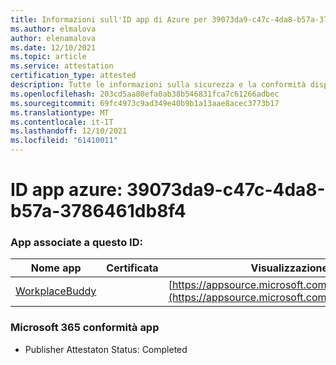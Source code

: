 ```yaml
---
title: Informazioni sull'ID app di Azure per 39073da9-c47c-4da8-b57a-3786461db8f4
ms.author: elmalova
author: elenamalova
ms.date: 12/10/2021
ms.topic: article
ms.service: attestation
certification_type: attested
description: Tutte le informazioni sulla sicurezza e la conformità disponibili per 39073da9-c47c-4da8-b57a-3786461db8f4.
ms.openlocfilehash: 203cd5aa80efa0ab38b546831fca7c61266adbec
ms.sourcegitcommit: 69fc4973c9ad349e40b9b1a13aae8acec3773b17
ms.translationtype: MT
ms.contentlocale: it-IT
ms.lasthandoff: 12/10/2021
ms.locfileid: "61410011"
---
```

# <a name="azure-app-id-39073da9-c47c-4da8-b57a-3786461db8f4"></a>ID app azure: 39073da9-c47c-4da8-b57a-3786461db8f4


### <a name="apps-associated-with-this-id"></a>App associate a questo ID:
| **Nome app** | **Certificata** | **Visualizzazione in AppSource** |
|--------------|---------------|-----------------------|
| [WorkplaceBuddy](https://docs.microsoft.com/microsoft-365-app-certification/forward/WA200001238) |  | [https://appsource.microsoft.com/product/office/WA200001238](https://appsource.microsoft.com/product/office/WA200001238) |

### <a name="microsoft-365-app-compliance-status"></a>Microsoft 365 conformità app
- Publisher Attestaton Status: Completed
